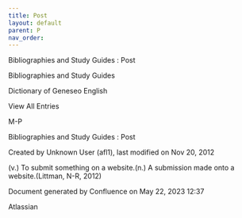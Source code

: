 ```yaml
---
title: Post
layout: default
parent: P
nav_order:
---
```


Bibliographies and Study Guides : Post

Bibliographies and Study Guides

Dictionary of Geneseo English

View All Entries

M-P

Bibliographies and Study Guides : Post

Created by  Unknown User (afl1), last modified on Nov 20, 2012

(v.) To submit something on a website.(n.) A submission made onto a website.(Littman, N-R, 2012)

Document generated by Confluence on May 22, 2023 12:37

Atlassian
